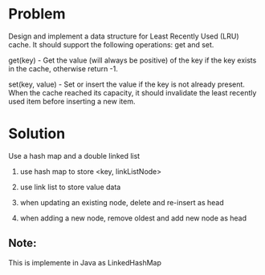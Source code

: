 Problem
===
Design and implement a data structure for Least Recently Used (LRU) cache. It should support the following operations: get and set.

get(key) - Get the value (will always be positive) of the key if the key exists in the cache, otherwise return -1.

set(key, value) - Set or insert the value if the key is not already present. When the cache reached its capacity, it should invalidate the least recently used item before inserting a new item.

Solution
===
Use a hash map and a double linked list 

1. use hash map to store <key, linkListNode> 

2. use link list to store value data

3. when updating an existing node, delete and re-insert as head

4. when adding a new node, remove oldest and add new node as head

Note:
---
This is implemente in Java as LinkedHashMap